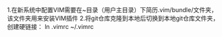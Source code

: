 1.在新系统中配置VIM需要在~目录（用户主目录）下简历.vim/bundle/文件夹，该文件夹用来安装VIM插件
2.将git仓库克隆到本地后切换到本地git仓库文件夹，创建硬链接：
    ln .vimrc ~/.vimrc
